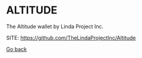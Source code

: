 # ALTITUDE
 
 The Altitude wallet by Linda Project Inc.
 
 SITE: https://github.com/TheLindaProjectInc/Altitude

 [Go back](https://portable-linux-apps.github.io/apps.html)
